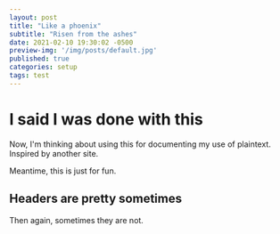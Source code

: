 ```yaml
---
layout: post
title: "Like a phoenix"
subtitle: "Risen from the ashes"
date: 2021-02-10 19:30:02 -0500
preview-img: '/img/posts/default.jpg'
published: true
categories: setup
tags: test
---
```

# I said I was done with this
Now, I'm thinking about using this for documenting my use of plaintext. Inspired by another site.

Meantime, this is just for fun.

## Headers are pretty sometimes
Then again, sometimes they are not.